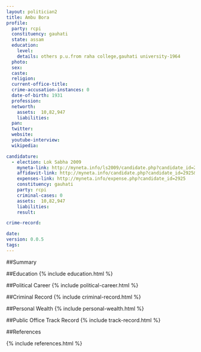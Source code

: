 ```yaml
---
layout: politician2
title: Ambu Bora
profile: 
  party: rcpi
  constituency: gauhati
  state: assam
  education: 
    level: 
    details: others p.u.from raha college,gauhati university-1964
  photo: 
  sex: 
  caste: 
  religion: 
  current-office-title: 
  crime-accusation-instances: 0
  date-of-birth: 1931
  profession: 
  networth: 
    assets:  10,82,947
    liabilities: 
  pan: 
  twitter: 
  website: 
  youtube-interview: 
  wikipedia: 

candidature: 
  - election: Lok Sabha 2009
    myneta-link: http://myneta.info/ls2009/candidate.php?candidate_id=2925
    affidavit-link: http://myneta.info/candidate.php?candidate_id=2925&scan=original
    expenses-link: http://myneta.info/expense.php?candidate_id=2925
    constituency: gauhati 
    party: rcpi
    criminal-cases: 0
    assets:  10,82,947
    liabilities: 
    result:  

crime-record: 

date: 
version: 0.0.5
tags: 
---
```

##Summary


##Education
{% include education.html %}


##Political Career
{% include political-career.html %}


##Criminal Record
{% include criminal-record.html %}


##Personal Wealth
{% include personal-wealth.html %}


##Public Office Track Record
{% include track-record.html %}


##References


{% include references.html %}